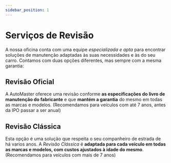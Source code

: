 ```yaml
---
sidebar_position: 1
---
```


# Serviços de Revisão 

A nossa oficina conta com uma equipe _especializada e apta_ para encontrar soluções de manutenção adaptadas às suas necessidades e às do seu carro. Contamos com duas opções diferentes, mas sempre com a mesma garantia: 

## Revisão Oficial 

A AutoMaster oferece uma revisão conforme **as especificações do livro de manutenção do fabricante** e que **mantém a garantia** do mesmo em todas as marcas e modelos. (Recomendamos para veículos com até 7 anos, antes da IPO passar a ser anual)

## Revisão Clássica 

Esta opção é uma solução que respeita o seu companheiro de estrada de há varios anos. A _Revisão Clássica_ é **adaptada para cada veículo em todas as marcas e modelos, com custos ajustados à idade do mesmo**. (Recomendamos para veículos com mais de 7 anos)

